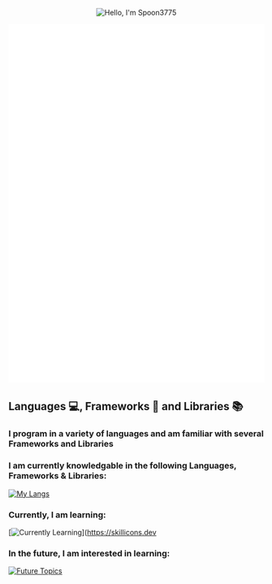 <p align="center">
  <img src="https://capsule-render.vercel.app/api?type=waving&color=gradient&height=200&text=Hello,%20I'm%20Spoon3775&fontSize=60&fontColor=FFFFFF&fontAlign=50&fontAlignY=50" alt="Hello, I'm Spoon3775"/>
</p>

<p align="center">
  <img src="github-metrics.svg" alt="Metrics" width="800">
</p>

## Languages 💻, Frameworks 📝 and Libraries 📚
### I program in a variety of languages and am familiar with several Frameworks and Libraries
### I am currently knowledgable in the following Languages, Frameworks & Libraries:
[![My Langs](https://skillicons.dev/icons?i=cs,cpp,js,postgres,py,html,css,lua,react,arduino)](https://skillicons.dev)
### Currently, I am learning:
[![Currently Learning](https://skillicons.dev/icons?i=c,asm,arm)](https://skillicons.dev
### In the future, I am interested in learning:
[![Future Topics](https://skillicons.dev/icons?i=go,nextjs,php)](https://skillicons.dev)
